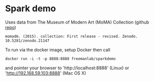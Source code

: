 # Spark demo

Uses data from The Museum of Modern Art (MoMA) Collection (github [repo](https://github.com/MuseumofModernArt/collection))

```
momadm. (2015). collection: First release - revised. Zenodo. 10.5281/zenodo.21147
```
To run via the docker image, setup Docker then call

```
docker run -i -t -p 8888:8888 freemanlab/sparkdemo
```

and pointer your browser to 'http://localhost:8888' (Linux) or 'http://192.168.59.103:8888' (Mac OS X)